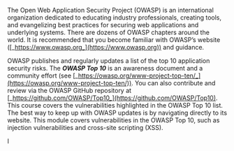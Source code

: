 The Open Web Application Security Project (OWASP) is an international organization dedicated to educating industry professionals, creating tools, and evangelizing best practices for securing web applications and underlying systems. There are dozens of OWASP chapters around the world. It is recommended that you become familiar with OWASP’s website ([_https://www.owasp.org_](https://www.owasp.org)) and guidance.

OWASP publishes and regularly updates a list of the top 10 application security risks. The **_OWASP Top 10_** is an awareness document and a community effort (see [_https://owasp.org/www-project-top-ten/_](https://owasp.org/www-project-top-ten/)). You can also contribute and review via the OWASP GitHub repository at [_https://github.com/OWASP/Top10_](https://github.com/OWASP/Top10). This course covers the vulnerabilities highlighted in the OWASP Top 10 list. The best way to keep up with OWASP updates is by navigating directly to its website. This module covers vulnerabilities in the OWASP Top 10, such as injection vulnerabilities and cross-site scripting (XSS).

I